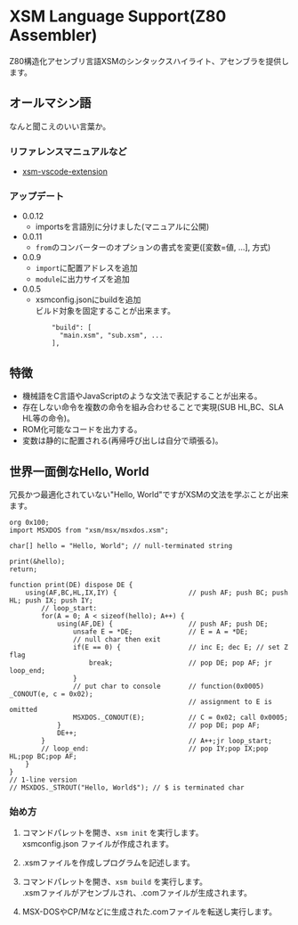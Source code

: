 # XSM Language Support(Z80 Assembler)

Z80構造化アセンブリ言語XSMのシンタックスハイライト、アセンブラを提供します。  

## オールマシン語
なんと聞こえのいい言葉か。

### リファレンスマニュアルなど
- [xsm-vscode-extension](https://github.com/garymsx/xsm-vscode-extension)

### アップデート
- 0.0.12
  - importsを言語別に分けました(マニュアルに公開)
- 0.0.11
  - `from`のコンバーターのオプションの書式を変更(\[変数=値\, ...], 方式)
- 0.0.9
  - `import`に配置アドレスを追加
  - `module`に出力サイズを追加
- 0.0.5
  - xsmconfig.jsonにbuildを追加  
    ビルド対象を固定することが出来ます。
    ```
    	"build": [
          "main.xsm", "sub.xsm", ...
    	],
    ```

## 特徴
- 機械語をC言語やJavaScriptのような文法で表記することが出来る。
- 存在しない命令を複数の命令を組み合わせることで実現(SUB HL,BC、SLA HL等の命令)。
- ROM化可能なコードを出力する。
- 変数は静的に配置される(再帰呼び出しは自分で頑張る)。

## 世界一面倒なHello, World
冗長かつ最適化されていない"Hello, World"ですがXSMの文法を学ぶことが出来ます。
```
org 0x100;
import MSXDOS from "xsm/msx/msxdos.xsm";

char[] hello = "Hello, World"; // null-terminated string

print(&hello);
return;

function print(DE) dispose DE {
    using(AF,BC,HL,IX,IY) {                  // push AF; push BC; push HL; push IX; push IY;
        // loop_start:
        for(A = 0; A < sizeof(hello); A++) {
            using(AF,DE) {                   // push AF; push DE;
                unsafe E = *DE;              // E = A = *DE;
                // null char then exit
                if(E == 0) {                 // inc E; dec E; // set Z flag
                    break;                   // pop DE; pop AF; jr loop_end;
                }            
                // put char to console       // function(0x0005) _CONOUT(e, c = 0x02);
                                             // assignment to E is omitted
                MSXDOS._CONOUT(E);           // C = 0x02; call 0x0005;
            }                                // pop DE; pop AF;
            DE++;
        }                                    // A++;jr loop_start;
        // loop_end:                         // pop IY;pop IX;pop HL;pop BC;pop AF;
    }
}
// 1-line version
// MSXDOS._STROUT("Hello, World$"); // $ is terminated char
```

### 始め方
1. コマンドパレットを開き、`xsm init` を実行します。  
  xsmconfig.json ファイルが作成されます。

2. .xsmファイルを作成しプログラムを記述します。

3. コマンドパレットを開き、`xsm build` を実行します。  
  .xsmファイルがアセンブルされ、.comファイルが生成されます。

4. MSX-DOSやCP/Mなどに生成された.comファイルを転送し実行します。
